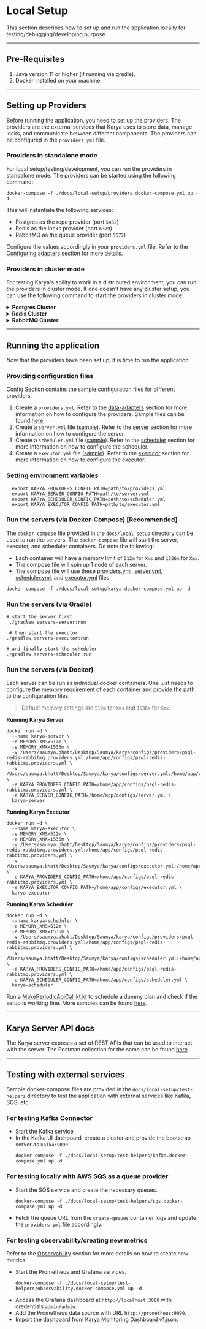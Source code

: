 # Local Setup

This section describes how to set up and run the application locally for testing/debugging/developing purpose.

---

## Pre-Requisites

1. Java version 11 or higher (if running via gradle).
2. Docker installed on your machine.

---

## Setting up Providers

Before running the application, you need to set up the providers. The providers are the external services that Karya uses to store data, manage locks, and communicate between different components. The providers can be configured in the `providers.yml` file.

### Providers in standalone mode

For local setup/testing/development, you can run the providers in standalone mode. The providers can be started using the following command:

```shell
docker-compose -f ./docs/local-setup/providers.docker-compose.yml up -d
```

This will instantiate the following services:
- Postgres as the repo provider (port `5432`)
- Redis as the locks provider (port `6379`)
- RabbitMQ as the queue provider (port `5672`)

Configure the values accordingly in your `providers.yml` file. Refer to the [Configuring adapters](./DATA_ADAPTERS.md#how-to-configure-adapters) section for more details.

### Providers in cluster mode

For testing Karya's ability to work in a distributed environment, you can run the providers in cluster mode. If one doesn't have any cluster setup, you can use the following command to start the providers in cluster mode:

<details>
<summary><strong>Postgres Cluster</strong></summary>

- This will set up a postgres cluster (1 Master, 1 Slave)
- Master runs on port `5432` and Slave runs on port `5433`

```shell
docker-compose -f ./docs/local-setup/cluster/postgres.docker-compose.yml up -d
```

</details>

<details>
<summary><strong>Redis Cluster</strong></summary>

- This will setup 3 redis instances.
- Replication has been purposely disabled for simplicity.
- All 3 run on different ports `7000`, `7001`, `7002`

1. Get the Local IP address of your machine and set it as environment variable.

    ```shell
   # For linux/mac users
    ifconfig | grep "inet "
   
   # For windows users:
   ipconfig | findstr "IPv4"
   ```
   
   ```
    # set it as environment variable
    export LOCAL_IP=192.168.0.111
    ```

2. Spin up the redis nodes:
    ```shell
    docker-compose -f ./docs/local-setup/cluster/redis.docker-compose.yml up -d
    ```
3. Create the redis cluster:
    ```shell
    zsh ./docs/local-setup/cluster/redis/create-cluster.sh
    ```

</details>

<details>
<summary><strong>RabbitMQ Cluster</strong></summary>

- This will setup a RabbitMQ cluster with 3 nodes.
- All 3 run on different ports `5672`, `5673`, `5674`

```shell
docker-compose -f ./docs/local-setup/cluster/rabbitmq.docker-compose.yml up -d
```

</details>

---

## Running the application

Now that the providers have been set up, it is time to run the application.

### Providing configuration files

[Config Section](../../configs/README.md#providers) contains the sample configuration files for different providers.

1. Create a `providers.yml`. Refer to the [data-adapters](./DATA_ADAPTERS.md) section for more information on how to configure the providers. Sample files can be found [here](../../configs/README.md#providers).
2. Create a `server.yml` file ([sample](../../configs/server.yml)). Refer to the [server](./COMPONENTS.md/#server) section for more information on how to configure the server.
3. Create a `scheduler.yml` file ([sample](../../configs/scheduler.yml)). Refer to the [scheduler](./COMPONENTS.md/#scheduler) section for more information on how to configure the scheduler.
4. Create a `executor.yml` file ([sample](../../configs/executor.yml)). Refer to the [executor](./COMPONENTS.md/#executor) section for more information on how to configure the executor.

### Setting environment variables

```shell
  export KARYA_PROVIDERS_CONFIG_PATH=path/to/providers.yml
  export KARYA_SERVER_CONFIG_PATH=path/to/server.yml
  export KARYA_SCHEDULER_CONFIG_PATH=path/to/scheduler.yml
  export KARYA_EXECUTOR_CONFIG_PATH=path/to/executor.yml
```

### Run the servers (via Docker-Compose) [Recommended]

The `docker-compose` file provided in the `docs/local-setup` directory can be used to run the servers. The `docker-compose` file will start the server, executor, and scheduler containers. Do note the following:

- Each container will have a memory limit of `512m` for `Xms` and `1536m` for `Xmx`.
- The compose file will spin up 1 node of each server.
- The compose file will use these [providers.yml](../../configs/providers/psql-redis-rabbitmq.providers.yml), [server.yml](../../configs/server.yml), [scheduler.yml](../../configs/scheduler.yml), and [executor.yml](../../configs/executor.yml) files

```shell
docker-compose -f ./docs/local-setup/karya.docker-compose.yml up -d
```

### Run the servers (via Gradle)

```shell
# start the server first
 ./gradlew servers-server:run
 
 # then start the executor
./gradlew servers-executor:run

# and finally start the scheduler
./gradlew servers-scheduler:run
```

### Run the servers (via Docker)

Each server can be run as individual docker containers. One just needs to configure the memory requirement of each container and provide the path to the configuration files.

> Default memory settings are `512m` for `Xms` and `1536m` for `Xmx`.

**Running Karya Server**

```shell
docker run -d \
  --name karya-server \
  -e MEMORY_XMS=512m \
  -e MEMORY_XMX=1536m \
  -v /Users/saumya.bhatt/Desktop/Saumya/karya/configs/providers/psql-redis-rabbitmq.providers.yml:/home/app/configs/psql-redis-rabbitmq.providers.yml \
  -v /Users/saumya.bhatt/Desktop/Saumya/karya/configs/server.yml:/home/app/configs/server.yml \
  -e KARYA_PROVIDERS_CONFIG_PATH=/home/app/configs/psql-redis-rabbitmq.providers.yml \
  -e KARYA_SERVER_CONFIG_PATH=/home/app/configs/server.yml \
  karya-server
````

**Running Karya Executor**
```shell
docker run -d \
  --name karya-executor \
  -e MEMORY_XMS=512m \
  -e MEMORY_XMX=1536m \
  -v /Users/saumya.bhatt/Desktop/Saumya/karya/configs/providers/psql-redis-rabbitmq.providers.yml:/home/app/configs/psql-redis-rabbitmq.providers.yml \
  -v /Users/saumya.bhatt/Desktop/Saumya/karya/configs/executor.yml:/home/app/configs/executor.yml \
  -e KARYA_PROVIDERS_CONFIG_PATH=/home/app/configs/psql-redis-rabbitmq.providers.yml \
  -e KARYA_EXECUTOR_CONFIG_PATH=/home/app/configs/executor.yml \
  karya-executor
```

**Running Karya Scheduler**
```shell
docker run -d \
  --name karya-scheduler \
  -e MEMORY_XMS=512m \
  -e MEMORY_XMX=1536m \
  -v /Users/saumya.bhatt/Desktop/Saumya/karya/configs/providers/psql-redis-rabbitmq.providers.yml:/home/app/configs/psql-redis-rabbitmq.providers.yml \
  -v /Users/saumya.bhatt/Desktop/Saumya/karya/configs/scheduler.yml:/home/app/configs/scheduler.yml \
  -e KARYA_PROVIDERS_CONFIG_PATH=/home/app/configs/psql-redis-rabbitmq.providers.yml \
  -e KARYA_SCHEDULER_CONFIG_PATH=/home/app/configs/scheduler.yml \
  karya-scheduler
```

Run a [MakePeriodicApiCall.kt.kt](../samples/src/main/kotlin/karya/docs/samples/MakePeriodicApiCall.kt) to schedule a dummy plan and check if the setup is working fine. More samples can be found [here](../samples/src/main/kotlin/karya/docs/samples).

---

## Karya Server API docs

The Karya server exposes a set of REST APIs that can be used to interact with the server. The Postman collection for the same can be found [here](../media/Karya.postman_collection.json).

---

## Testing with external services

Sample docker-compose files are provided in the `docs/local-setup/test-helpers` directory to test the application with external services like Kafka, SQS, etc.

### For testing Kafka Connector

- Start the Kafka service
- In the Kafka UI dashboard, create a cluster and provide the bootstrap server as `kafka:9090`
  ```shell
  docker-compose -f ./docs/local-setup/test-helpers/kafka.docker-compose.yml up -d
  ```

### For testing locally with AWS SQS as a queue provider

- Start the SQS service and create the necessary queues.
    ```shell
    docker-compose -f ./docs/local-setup/test-helpers/sqs.docker-compose.yml up -d
    ```
- Fetch the queue URL from the `create-queues` container logs and update the `providers.yml` file accordingly.

### For testing observability/creating new metrics

Refer to the [Observability](./OBSERVABILITY.md) section for more details on how to create new metrics.

- Start the Prometheus and Grafana services.
    ```shell
    docker-compose -f ./docs/local-setup/test-helpers/observability.docker-compose.yml up -d
    ```
- Access the Grafana dashboard at `http://localhost:3000` with credentials `admin/admin`.
- Add the Prometheus data source with URL `http://prometheus:9090`.
- Import the dashboard from [Karya Monitoring Dashboard v1.json](../local-setup/observability/Karya_Monitoring_Dashboard_v1.json).
